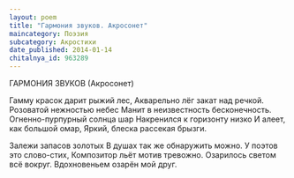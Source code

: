 ```yaml
---
layout: poem
title: "Гармония звуков. Акросонет"
maincategory: Поэзия
subcategory: Акростихи
date_published: 2014-01-14
chitalnya_id: 963289
---
```




ГАРМОНИЯ ЗВУКОВ
(Акросонет)

Гамму красок дарит рыжий лес,
Акварельно лёг закат над речкой.
Розоватой нежностью небес
Манит в неизвестность бесконечность.
Огненно-пурпурный солнца шар
Накренился к горизонту низко
И алеет, как большой омар,
Яркий, блеска рассекая брызги.

Залежи запасов золотых
В душах так же обнаружить можно.
У поэтов это слово-стих,
Композитор льёт мотив тревожно.
Озарилось светом всё вокруг.
Вдохновеньем озарён мой друг.






